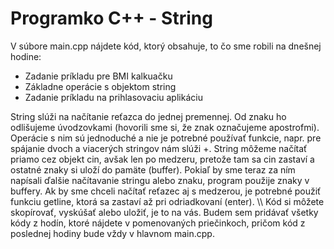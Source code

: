 # Programko C++ - String

V súbore main.cpp nájdete kód, ktorý obsahuje, to čo sme robili na dnešnej hodine:
<ul> 
  <li>Zadanie príkladu pre BMI kalkuačku</li>
  <li>Základne operácie s objektom string</li>
  <li>Zadanie príkladu na prihlasovaciu aplikáciu</li>
</ul>
String slúži na načítanie reťazca do jednej premennej. Od znaku ho odlišujeme úvodzovkami (hovorili sme si, že znak označujeme apostrofmi). 
Operácie s nim sú jednoduché a nie je potrebné používať funkcie, napr. pre spájanie dvoch a viacerých stringov nám slúži +. String môžeme načítať priamo cez objekt cin, avšak len po medzeru, pretože tam sa cin zastaví a ostatné znaky si uloží do pamäte (buffer). Pokiaľ by sme teraz za ním napísali ďalšie načítavanie stringu alebo znaku, program použije znaky v buffery. Ak by sme chceli načítať reťazec aj s medzerou, je potrebné použiť funkciu getline, ktorá sa zastaví až pri odriadkovaní (enter).
\\
Kód si môžete skopírovať, vyskúšať alebo uložiť, je to na vás.
Budem sem pridávať všetky kódy z hodín, ktoré nájdete v pomenovaných priečinkoch, pričom kód z poslednej hodiny bude vždy v hlavnom main.cpp.

